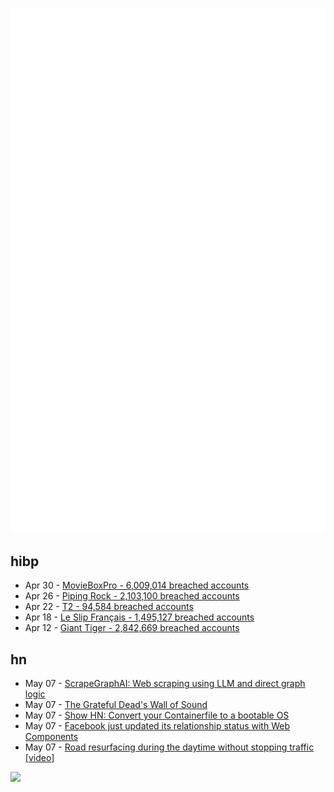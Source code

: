 ![Metrics](https://raw.githubusercontent.com/phixion/phixion/master/metrics.svg)

## hibp

<!--
for https://github.com/phixion/phixion/blob/main/.github/workflows/feeds.yml
-->
<!--START_SECTION:haveibeenpwnd-->
- Apr 30 - [MovieBoxPro - 6,009,014 breached accounts](https://haveibeenpwned.com/PwnedWebsites#MovieBoxPro)
- Apr 26 - [Piping Rock - 2,103,100 breached accounts](https://haveibeenpwned.com/PwnedWebsites#PipingRock)
- Apr 22 - [T2 - 94,584 breached accounts](https://haveibeenpwned.com/PwnedWebsites#T2)
- Apr 18 - [Le Slip Français - 1,495,127 breached accounts](https://haveibeenpwned.com/PwnedWebsites#LeSlipFrancais)
- Apr 12 - [Giant Tiger - 2,842,669 breached accounts](https://haveibeenpwned.com/PwnedWebsites#GiantTiger)
<!--END_SECTION:haveibeenpwnd-->

## hn

<!--
for https://github.com/phixion/phixion/blob/main/.github/workflows/feeds.yml
-->
<!--START_SECTION:hn-->
- May 07 - [ScrapeGraphAI: Web scraping using LLM and direct graph logic](https://scrapegraph-doc.onrender.com/)
- May 07 - [The Grateful Dead's Wall of Sound](https://audioacademy.in/the-grateful-deads-wall-of-sound/)
- May 07 - [Show HN: Convert your Containerfile to a bootable OS](https://github.com/containers/podman-desktop-extension-bootc)
- May 07 - [Facebook just updated its relationship status with Web Components](https://www.mux.com/blog/facebook-just-updated-it-s-relationship-status-with-web-components)
- May 07 - [Road resurfacing during the daytime without stopping traffic [video]](https://www.youtube.com/watch?v=ymyIEGRw4-U)
<!--END_SECTION:hn-->

<!--
for https://yhype.me
-->
![](https://hit.yhype.me/github/profile?user_id=13013670)
